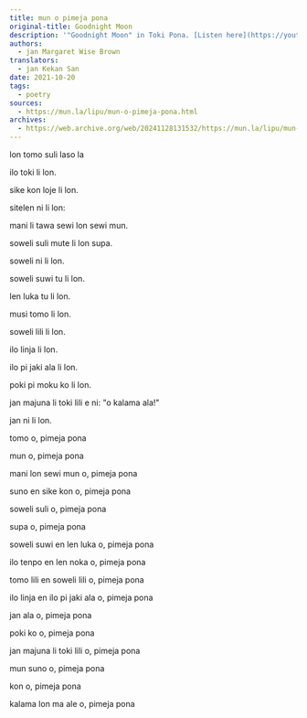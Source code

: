 ```yaml
---
title: mun o pimeja pona
original-title: Goodnight Moon
description: '"Goodnight Moon" in Toki Pona. [Listen here](https://youtu.be/Q2UIw8PZsZ8)!'
authors:
  - jan Margaret Wise Brown
translators:
  - jan Kekan San
date: 2021-10-20
tags:
  - poetry
sources:
  - https://mun.la/lipu/mun-o-pimeja-pona.html
archives:
  - https://web.archive.org/web/20241128131532/https://mun.la/lipu/mun-o-pimeja-pona.html
---
```


lon tomo suli laso la

ilo toki li lon.

sike kon loje li lon.

sitelen ni li lon:

mani li tawa sewi lon sewi mun.

soweli suli mute li lon supa.

soweli ni li lon.

soweli suwi tu li lon.

len luka tu li lon.

musi tomo li lon.

soweli lili li lon.

ilo linja li lon.

ilo pi jaki ala li lon.

poki pi moku ko li lon.

jan majuna li toki lili e ni: "o kalama ala!"

jan ni li lon.

tomo o, pimeja pona

mun o, pimeja pona

mani lon sewi mun o, pimeja pona

suno en sike kon o, pimeja pona

soweli suli o, pimeja pona

supa o, pimeja pona

soweli suwi en len luka o, pimeja pona

ilo tenpo en len noka o, pimeja pona

tomo lili en soweli lili o, pimeja pona

ilo linja en ilo pi jaki ala o, pimeja pona

jan ala o, pimeja pona

poki ko o, pimeja pona

jan majuna li toki lili o, pimeja pona

mun suno o, pimeja pona

kon o, pimeja pona

kalama lon ma ale o, pimeja pona